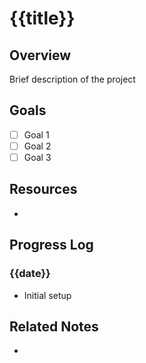 # {{title}}

## Overview
Brief description of the project

## Goals
- [ ] Goal 1
- [ ] Goal 2
- [ ] Goal 3

## Resources
- 

## Progress Log
### {{date}}
- Initial setup

## Related Notes
- 